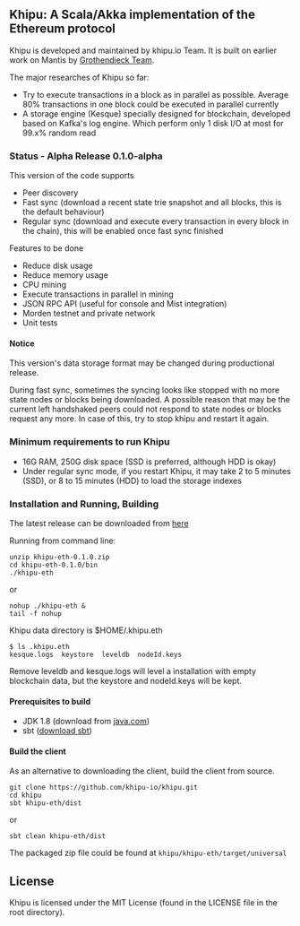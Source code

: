 ## Khipu: A Scala/Akka implementation of the Ethereum protocol

Khipu is developed and maintained by khipu.io Team.
It is built on earlier work on Mantis by [Grothendieck Team](https://iohk.io/projects/ethereum-classic/).

The major researches of Khipu so far:

  - Try to execute transactions in a block as in parallel as possible. Average 80% transactions in one block could be executed in parallel currently
  - A storage engine (Kesque) specially designed for blockchain, developed based on Kafka's log engine. Which perform only 1 disk I/O at most for 99.x% random read

### Status - Alpha Release 0.1.0-alpha

This version of the code supports

  - Peer discovery
  - Fast sync (download a recent state trie snapshot and all blocks, this is the default behaviour)
  - Regular sync (download and execute every transaction in every block in the chain), this will be enabled once fast sync finished

Features to be done

  - Reduce disk usage
  - Reduce memory usage
  - CPU mining
  - Execute transactions in parallel in mining
  - JSON RPC API (useful for console and Mist integration)
  - Morden testnet and private network
  - Unit tests

#### Notice

This version's data storage format may be changed during productional release.

During fast sync, sometimes the syncing looks like stopped with no more state nodes or blocks being downloaded. A possible reason that may be the current left handshaked peers could not respond to state nodes or blocks request any more. In case of this, try to stop khipu and restart it again.


### Minimum requirements to run Khipu

  - 16G RAM, 250G disk space (SSD is preferred, although HDD is okay)
  - Under regular sync mode, if you restart Khipu, it may take 2 to 5 minutes (SSD), or 8 to 15 minutes (HDD) to load the storage indexes

### Installation and Running, Building

The latest release can be downloaded from [here](https://github.com/khipu-io/khipu/releases)

Running from command line:


```
unzip khipu-eth-0.1.0.zip
cd khipu-eth-0.1.0/bin
./khipu-eth
```
or
```
nohup ./khipu-eth &
tail -f nohup
```

Khipu data directory is $HOME/.khipu.eth

```
$ ls .khipu.eth
kesque.logs  keystore  leveldb  nodeId.keys
```

Remove leveldb and kesque.logs will level a installation with empty blockchain data, but the keystore and nodeId.keys will be kept.


#### Prerequisites to build

- JDK 1.8 (download from [java.com](http://www.java.com))
- sbt ([download sbt](http://www.scala-sbt.org/download.html))

#### Build the client

As an alternative to downloading the client, build the client from source.

```
git clone https://github.com/khipu-io/khipu.git
cd khipu
sbt khipu-eth/dist
```
or
```
sbt clean khipu-eth/dist
```

The packaged zip file could be found at `khipu/khipu-eth/target/universal`

## License

Khipu is licensed under the MIT License (found in the LICENSE file in the root directory).

